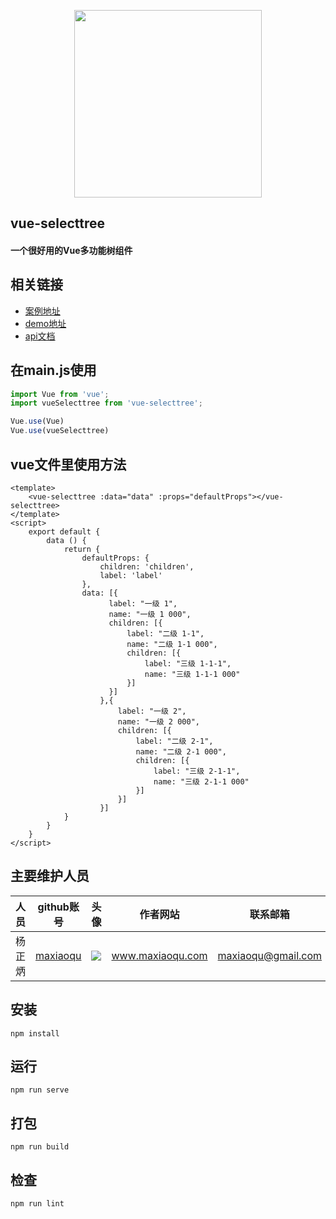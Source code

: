 <p align="center">
    <a href="http://www.maxiaoqu.com/">
        <img width="300" src="http://www.maxiaoqu.com/maxiaoqu.png">
    </a>
</p>

<h2>
    vue-selecttree
    <h4>一个很好用的Vue多功能树组件</h4>
</h2>

## 相关链接
- [案例地址](http://github.maxiaoqu.com/vue-selecttree/)
- [demo地址](https://github.com/maxiaoqu/vue-selecttree-demo/)
- [api文档](http://blog.maxiaoqu.com/packagesApi/)

## 在main.js使用
```js
import Vue from 'vue';
import vueSelecttree from 'vue-selecttree';

Vue.use(Vue)
Vue.use(vueSelecttree)
```

## vue文件里使用方法
```vue
<template>
    <vue-selecttree :data="data" :props="defaultProps"></vue-selecttree>
</template>
<script>
    export default {
        data () {
            return {
                defaultProps: {
                    children: 'children',
                    label: 'label'
                },
                data: [{
                      label: "一级 1",
                      name: "一级 1 000",
                      children: [{
                          label: "二级 1-1",
                          name: "二级 1-1 000",
                          children: [{
                              label: "三级 1-1-1",
                              name: "三级 1-1-1 000"
                          }]
                      }]
                    },{
                        label: "一级 2",
                        name: "一级 2 000",
                        children: [{
                            label: "二级 2-1",
                            name: "二级 2-1 000",
                            children: [{
                                label: "三级 2-1-1",
                                name: "三级 2-1-1 000"
                            }]
                        }]
                    }]
            }
        }
    }
</script>
```

## 主要维护人员
|人员|github账号|头像|作者网站|联系邮箱|
|---|---|---|---|---|
|杨正炳|[maxiaoqu](https://github.com/maxiaoqu) |  ![](https://avatars1.githubusercontent.com/u/25891598?s=60&v=4)|www.maxiaoqu.com|maxiaoqu@gmail.com

## 安装
```
npm install
```

## 运行
```
npm run serve
```

## 打包
```
npm run build
```

## 检查
```
npm run lint
```